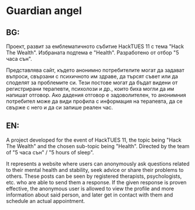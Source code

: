 # Guardian angel

## BG:
 Проект, развит за емблематичното събитие HackTUES 11 с тема "Hack The Wealth". Избраната подтема е "Health". Разработено от отбор "5 часа сън".
 
Представлява сайт, където анонимно потребителите могат да задават въпроси, свързани с психичното им здраве, да търсят съвет или да споделят за проблемите си. Тези постове могат да бъдат видени от регистрирани терапевти, психолози и др., които биха могли да им напишат отговор. Ако дадения отговор е задоволителен, то анонимния потребител може да види профила с информация на терапевта, да се свърже с него и да си запише реален час.

## EN:
 A project developed for the event of HackTUES 11, the topic being "Hack The Wealth" and the chosen sub-topic being "Health". Directed by the team of "5 часа сън" / "5 hours of sleep".

It represents a website where users can anonymously ask questions related to their mental health and stability, seek advice or share their problems to others. These posts can be seen by registered therapists, psychologists, etc. who are able to send them a response. If the given response is proven effective, the anonymous user is allowed to view the profile and more information about said person, and later get in contact with them and schedule an actual appointment.
